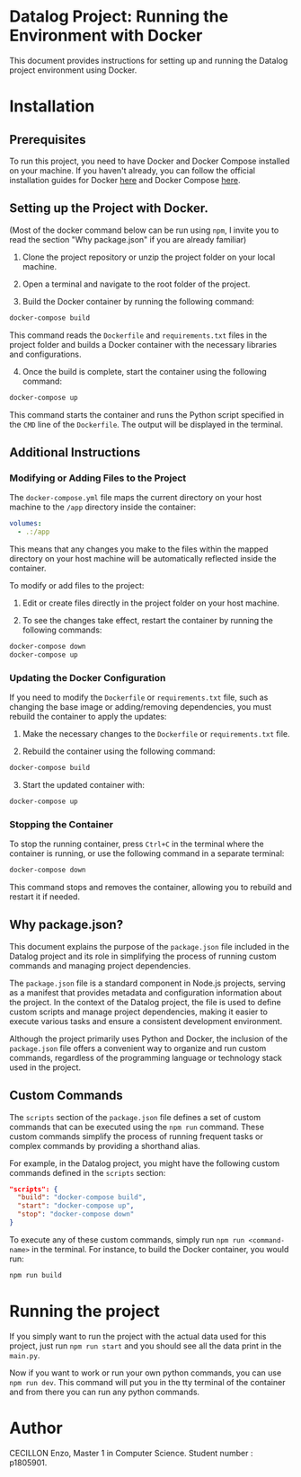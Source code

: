 # Datalog Project: Running the Environment with Docker

This document provides instructions for setting up and running the Datalog project environment using Docker.

# Installation

## Prerequisites

To run this project, you need to have Docker and Docker Compose installed on your machine. If you haven't already, you can follow the official installation guides for Docker [here](https://docs.docker.com/engine/install/) and Docker Compose [here](https://docs.docker.com/compose/install/).

## Setting up the Project with Docker.

(Most of the docker command below can be run using `npm`, I invite you to read the section "Why package.json" if you are already familiar)

1. Clone the project repository or unzip the project folder on your local machine.

2. Open a terminal and navigate to the root folder of the project.

3. Build the Docker container by running the following command:

```bash
docker-compose build
```

This command reads the `Dockerfile` and `requirements.txt` files in the project folder and builds a Docker container with the necessary libraries and configurations.

4. Once the build is complete, start the container using the following command:

```bash
docker-compose up
```

This command starts the container and runs the Python script specified in the `CMD` line of the `Dockerfile`. The output will be displayed in the terminal.

## Additional Instructions

### Modifying or Adding Files to the Project

The `docker-compose.yml` file maps the current directory on your host machine to the `/app` directory inside the container:

```yaml
volumes:
  - .:/app
```

This means that any changes you make to the files within the mapped directory on your host machine will be automatically reflected inside the container.

To modify or add files to the project:

1. Edit or create files directly in the project folder on your host machine.

2. To see the changes take effect, restart the container by running the following commands:

```bash
docker-compose down
docker-compose up
```

### Updating the Docker Configuration

If you need to modify the `Dockerfile` or `requirements.txt` file, such as changing the base image or adding/removing dependencies, you must rebuild the container to apply the updates:

1. Make the necessary changes to the `Dockerfile` or `requirements.txt` file.

2. Rebuild the container using the following command:

```bash
docker-compose build
```

3. Start the updated container with:

```bash
docker-compose up
```

### Stopping the Container

To stop the running container, press `Ctrl+C` in the terminal where the container is running, or use the following command in a separate terminal:

```bash
docker-compose down
```

This command stops and removes the container, allowing you to rebuild and restart it if needed.

## Why package.json?

This document explains the purpose of the `package.json` file included in the Datalog project and its role in simplifying the process of running custom commands and managing project dependencies.

The `package.json` file is a standard component in Node.js projects, serving as a manifest that provides metadata and configuration information about the project. In the context of the Datalog project, the file is used to define custom scripts and manage project dependencies, making it easier to execute various tasks and ensure a consistent development environment.

Although the project primarily uses Python and Docker, the inclusion of the `package.json` file offers a convenient way to organize and run custom commands, regardless of the programming language or technology stack used in the project.

## Custom Commands

The `scripts` section of the `package.json` file defines a set of custom commands that can be executed using the `npm run` command. These custom commands simplify the process of running frequent tasks or complex commands by providing a shorthand alias.

For example, in the Datalog project, you might have the following custom commands defined in the `scripts` section:

```json
"scripts": {
  "build": "docker-compose build",
  "start": "docker-compose up",
  "stop": "docker-compose down"
}
```

To execute any of these custom commands, simply run `npm run <command-name>` in the terminal. For instance, to build the Docker container, you would run:

```bash
npm run build
```

# Running the project

If you simply want to run the project with the actual data used for this project, just run `npm run start` and you should see all the data print in the `main.py`.

Now if you want to work or run your own python commands, you can use `npm run dev`.
This command will put you in the tty terminal of the container and from there you can run any python commands.

# Author

CECILLON Enzo, Master 1 in Computer Science.
Student number : p1805901.

